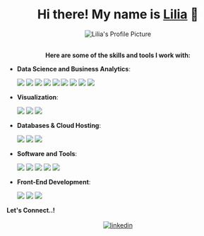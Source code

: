 <div align="center">
  <h1> Hi there! My name is <a href="https://www.linkedin.com/in/lilia-quispe-lopez/">Lilia</a> 👋 </h1>
</div>

<div align="center">
  <img src=https://github.com/liliarql/liliarql/blob/main/Lilia's%20profile%20picture.png alt="Lilia's Profile Picture">
</div>
<br>
<div align="center">
  <p><b>Here are some of the skills and tools I work with:</b></p>
</div>

- **Data Science and Business Analytics**:
  <div>
    <img src="https://img.shields.io/badge/SQL-246FDB.svg?logo=sql&logoColor=white&style=for-the-badge">
    <img src="https://img.shields.io/badge/Python-3776AB.svg?logo=python&logoColor=white&style=for-the-badge">
    <img src="https://img.shields.io/badge/Pandas-150458.svg?logo=pandas&logoColor=white&style=for-the-badge">
    <img src="https://img.shields.io/badge/NumPy-013243.svg?logo=numpy&logoColor=white&style=for-the-badge">
    <img src="https://img.shields.io/badge/Plotly-3F4F75.svg?logo=plotly&logoColor=white&style=for-the-badge">
    <img src="https://img.shields.io/badge/SciPy-8CAAE6.svg?logo=scipy&logoColor=white&style=for-the-badge">
    <img src="https://img.shields.io/badge/seaborn-3F4F75.svg?logo=seaborn&logoColor=white&style=for-the-badge">
    <img src="https://img.shields.io/badge/Scikit%20learn-F7931E.svg?logo=scikitlearn&logoColor=white&style=for-the-badge">
    <img src="https://img.shields.io/badge/tensor%20flow-FF6F00.svg?logo=tensorflow&logoColor=white&style=for-the-badge">
  </div>

- **Visualization**:
  <div>
    <img src="https://img.shields.io/badge/Power%20BI-F2C811.svg?logo=powerbi&logoColor=white&style=for-the-badge">
    <img src="https://img.shields.io/badge/Tableau-E97627.svg?logo=tableau&logoColor=white&style=for-the-badge">
    <img src="https://img.shields.io/badge/Looker%20Studio-%2314354C.svg?logo=looker-studio&logoColor=white&style=for-the-badge">
  </div>

- **Databases & Cloud Hosting**:
  <div>
    <img src="https://img.shields.io/badge/MySQL-4479A1.svg?logo=mysql&logoColor=white&style=for-the-badge">
    <img src="https://img.shields.io/badge/Google%20BigQuery-669DF6.svg?logo=google-bigquery&logoColor=white&style=for-the-badge">
    <img src="https://img.shields.io/badge/Azure%20Databricks-FF3621.svg?logo=databricks&logoColor=white&style=for-the-badge">
  </div>

- **Software and Tools**:
  <div>
    <img src="https://img.shields.io/badge/Jupyter-F37626.svg?logo=jupyter&logoColor=white&style=for-the-badge">
    <img src="https://img.shields.io/badge/Visual%20Studio%20Code-0078d7.svg?logo=visual-studio-code&logoColor=white&style=for-the-badge">
    <img src="https://img.shields.io/badge/Google%20Analytics-E37400.svg?logo=googleanalytics&logoColor=white&style=for-the-badge">
    <img src="https://img.shields.io/badge/Google%20Tag%20Manager-246FDB.svg?logo=googletagmanager&logoColor=white&style=for-the-badge">
    <img src="https://img.shields.io/badge/Jira-0052CC.svg?logo=jira-software&logoColor=white&style=for-the-badge">
  </div>

- **Front-End Development**:
  <div>
    <img src="https://img.shields.io/badge/HTML5-%23E34F26.svg?logo=html5&logoColor=white&style=for-the-badge">
    <img src="https://img.shields.io/badge/CSS-%231572B6.svg?logo=css3&logoColor=white&style=for-the-badge">
    <img src="https://img.shields.io/badge/JavaScript-%23F7DF1E.svg?logo=javascript&logoColor=black&style=for-the-badge">
  </div>

<div>
  <b>Let's Connect..!</b>
</div>
<br>
<div align="center">
  <a href="https://www.linkedin.com/in/lilia-quispe-lopez/" target="_blank">
    <img src="https://img.shields.io/badge/linkedin%20-%2300acee.svg?logo=linkedin&logoColor=white&color=405DE6&style=for-the-badge" alt="linkedin" style="margin-bottom: 5px;"/>
  </a>
</div>

    
<!--
**liliarql/liliarql** is a ✨ _special_ ✨ repository because its `README.md` (this file) appears on your GitHub profile.

Here are some ideas to get you started:

- 🔭 I’m currently working on ...
- 🌱 I’m currently learning ...
- 👯 I’m looking to collaborate on ...
- 🤔 I’m looking for help with ...
- 💬 Ask me about ...
- 📫 How to reach me: ...
- 😄 Pronouns: ...
- ⚡ Fun fact: ...
-->
